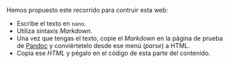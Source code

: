 Hemos propuesto este recorrido para contruir esta web:

- Escribe el texto en `nano`.
- Utiliza sintaxis _Markdown_.
- Una vez que tengas el texto, copie el _Markdown_ en la página de prueba de [Pandoc](https://pandoc.org/try) y conviértetelo desde ese menú (_parse_) a HTML.
- Copia ese _HTML_ y pégalo en el código de esta parte del contenido.

